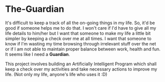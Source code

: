 # The-Guardian
It's difficult to keep a track of all the on-going things in my life. So, it'd be good if someone helps me to do that. I won't care if I'd have to give all my life details to him/her but I want that someone to make my life a little bit simpler by keeping a check over me at all times. I want that someone to know if I'm wasting my time browsing through irrelevant stuff over the net or if I am not able to maintain proper balance between work, health and fun. It seems like I need a **Guardian**.

This project involves building an Artificially Intelligent Program which shall keep a check over my activities and take necessary actions to improve my life. (Not only my life, anyone's life who uses it :D) 
